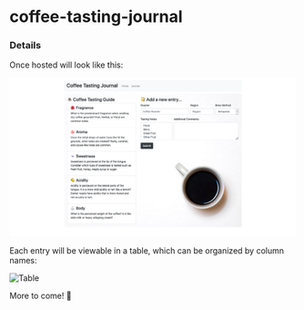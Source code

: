 # coffee-tasting-journal

### Details
Once hosted will look like this: 

![Front Page](public/images/Coffee-Tasting-Guide.png "Coffee Guide Front Page")

Each entry will be viewable in a table, which can be organized by column names:

![Table](public/images/Coffee-Entries.png, "Coffee Entry Table")

More to come! :clap: